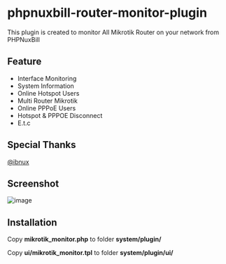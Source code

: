 # phpnuxbill-router-monitor-plugin
 This plugin is created to monitor All Mikrotik Router on your network from PHPNuxBill 

## Feature

- Interface Monitoring
- System Information
- Online Hotspot Users
- Multi Router Mikrotik
- Online PPPoE Users
- Hotspot & PPPOE Disconnect
- E.t.c

## Special Thanks

[@ibnux](https://t.me/ibnux)

## Screenshot
![image](https://github.com/Focuslinkstech/phpnuxbill-router-monitor-plugin/assets/45756999/da19fe3b-e26c-4cb5-bedf-77f1cb41f344)



## Installation

Copy **mikrotik_monitor.php** to folder **system/plugin/**

Copy **ui/mikrotik_monitor.tpl** to folder **system/plugin/ui/**


